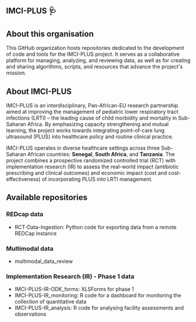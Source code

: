 ## IMCI-PLUS 🩺

<!--

**Here are some ideas to get you started:**

🙋‍♀️ A short introduction - what is your organization all about?
🌈 Contribution guidelines - how can the community get involved?
👩‍💻 Useful resources - where can the community find your docs? Is there anything else the community should know?
🍿 Fun facts - what does your team eat for breakfast?
🧙 Remember, you can do mighty things with the power of [Markdown](https://docs.github.com/github/writing-on-github/getting-started-with-writing-and-formatting-on-github/basic-writing-and-formatting-syntax)
-->

## About this organisation  
This GitHub organization hosts repositories dedicated to the development of code and tools for the IMCI-PLUS project. It serves as a collaborative platform for managing, analyzing, and reviewing data, as well as for creating and sharing algorithms, scripts, and resources that advance the project's mission.

## About IMCI-PLUS  
IMCI-PLUS is an interdisciplinary, Pan-African-EU research partnership aimed at improving the management of pediatric lower respiratory tract infections (LRTI) – the leading cause of child morbidity and mortality in Sub-Saharan Africa. By emphasizing capacity strengthening and mutual learning, the project works towards integrating point-of-care lung ultrasound (PLUS) into healthcare policy and routine clinical practice.

IMCI-PLUS operates in diverse healthcare settings across three Sub-Saharan African countries: **Senegal**, **South Africa**, and **Tanzania**. The project combines a prospective randomized controlled trial (RCT) with implementation research (IR) to assess the real-world impact (antibiotic prescribing and clinical outcomes) and economic impact (cost and cost-effectiveness) of incorporating PLUS into LRTI management.

## Available repositories

### REDcap data

- RCT-Data-Ingestion: Python code for exporting data from a remote REDCap instance

### Multimodal data

- multimodal_data_review

### Implementation Research (IR) - Phase 1 data

- IMCI-PLUS-IR-ODK_forms: XLSForms for phase 1
- IMCI-PLUS-IR_monitoring: R code for a dashboard for monitoring the collection of quantitative data
- IMCI-PLUS-IR_analysis: R code for analysing facility assessments and observations
